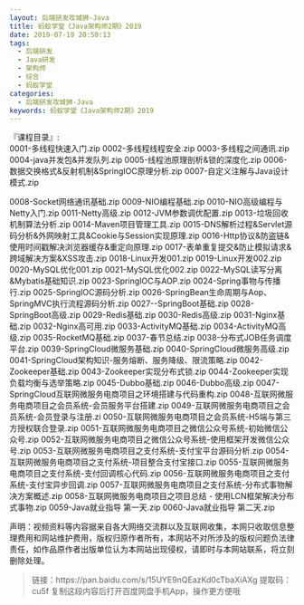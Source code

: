```yaml
---
layout: 后端研发攻城狮-Java
title: 蚂蚁学堂《Java架构师2期》2019
date: 2019-07-19 20:50:13
tags:
  - 后端研发
  - Java研发
  - 架构师
  - 综合
  - 蚂蚁学堂
categories:
  - 后端研发攻城狮-Java
keywords: 蚂蚁学堂《Java架构师2期》2019
---
```

『课程目录』:  
0001-多线程快速入门.zip
0002-多线程线程安全.zip
0003-多线程之间通讯.zip
0004-java并发包&并发队列.zip
0005-线程池原理剖析&锁的深度化.zip
0006-数据交换格式&反射机制&SpringIOC原理分析.zip
0007-自定义注解与Java设计模式.zip
<!-- more --> 
0008-Socket网络通讯基础.zip
0009-NIO编程基础.zip
0010-NIO高级编程与Netty入门.zip
0011-Netty高级.zip
0012-JVM参数调优配置.zip
0013-垃圾回收机制算法分析.zip
0014-Maven项目管理工具.zip
0015-DNS解析过程&Servlet源码分析&外网映射工具&Cookie与Session实现原理.zip
0016-Http协议&防盗链&使用时间戳解决浏览器缓存&重定向原理.zip
0017-表单重复提交&防止模拟请求&跨域解决方案&XSS攻击.zip
0018-Linux开发001.zip
0019-Linux开发002.zip
0020-MySQL优化001.zip
0021-MySQL优化002.zip
0022-MySQL读写分离&Mybatis基础知识.zip
0023-SpringIOC与AOP.zip
0024-Spring事物与传播行.zip
0025-SpringIOC源码分析.zip
0026-SpringBean生命周期与Aop、SpringMVC执行流程源码分析.zip
0027--SpringBoot基础.zip
0028-SpringBoot高级.zip
0029-Redis基础.zip
0030-Redis高级.zip
0031-Nginx基础.zip
0032-Nginx高可用.zip
0033-ActivityMQ基础.zip
0034-ActivityMQ高级.zip
0035-RocketMQ基础.zip
0037-春节总结.zip
0038-分布式JOB任务调度平台.zip
0039-SpringCloud微服务基础.zip
0040-SpringCloud微服务高级.zip
0041-SpringCloud架构知识-服务熔断、服务降级、限流策略.zip
0042-Zookeeper基础.zip
0043-Zookeeper实现分布式锁.zip
0044-Zookeeper实现负载均衡与选举策略.zip
0045-Dubbo基础.zip
0046-Dubbo高级.zip
0047-SpringCloud互联网微服务电商项目之环境搭建与代码重构.zip
0048-互联网微服务电商项目之会员系统-会员服务平台搭建.zip
0049-互联网微服务电商项目之会员系统-会员登录与注册.zi
0050-互联网微服务电商项目之会员系统-H5端与第三方授权联合登录.zip
0051-互联网微服务电商项目之微信公众号系统-初始微信公众号.zip
0052-互联网微服务电商项目之微信公众号系统-使用框架开发微信公众号.zip
0053-互联网微服务电商项目之支付系统-支付宝平台源码分析.zip
0054-互联网微服务电商项目之支付系统-项目整合支付宝接口.zip
0055-互联网微服务电商项目之支付系统-支付回调核心代码.zip
0056-互联网微服务电商项目之支付系统-支付宝异步回调.zip
0057-互联网微服务电商项目之支付系统-分布式事物解决方案概述.zip
0058-互联网微服务电商项目之项目总结 - 使用LCN框架解决分布式事物.zip
0059-Java就业指导 第一天.zip
0060-Java就业指导 第二天.zip
<div class="post-copyright">
    <div class="post-copyright__author">
      <span class="post-copyright-meta">声明：视频资料等内容据来自各大网络交流群以及互联网收集，本网只收取信息整理费用和网站维护费用，版权归原作者所有，本网站不对所涉及的版权问题负法律责任，如作品原作者出版单位认为本网站出现侵权，请即时与本网站联系，将立刻删除处理。 </span>
    </div>
</div>

<blockquote class="blockquote-center">
链接：https://pan.baidu.com/s/15UYE9nQEazKd0cTbaXiAXg 
提取码：cu5f 
复制这段内容后打开百度网盘手机App，操作更方便哦
</blockquote>

